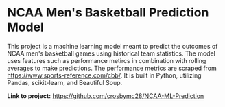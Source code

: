# NCAA Men's Basketball Prediction Model
This project is a machine learning model meant to predict the outcomes of NCAA men's basketball games using historical team statistics. The model uses features such as performance metircs in combination with rolling averages to make predictions. The performance metrics are scraped from https://www.sports-reference.com/cbb/. It is built in Python, utilizing Pandas, scikit-learn, and Beautiful Soup.

**Link to project:** https://github.com/crosbymc28/NCAA-ML-Prediction
